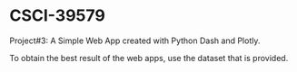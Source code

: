 # CSCI-39579

Project#3: A Simple Web App created with Python Dash and Plotly.

To obtain the best result of the web apps, use the dataset that is provided.
